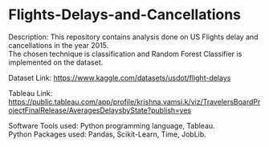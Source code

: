 # Flights-Delays-and-Cancellations

Description:
This repository contains analysis done on US Flights delay and cancellations in the year 2015.<br>
The chosen technique is classification and Random Forest Classifier is implemented on the dataset.<br>

Dataset Link: https://www.kaggle.com/datasets/usdot/flight-delays

Tableau Link: https://public.tableau.com/app/profile/krishna.vamsi.k/viz/TravelersBoardProjectFinalRelease/AveragesDelaysbyState?publish=yes

Software Tools used: Python programming language, Tableau.<br>
Python Packages used: Pandas, Scikit-Learn, Time, JobLib.
